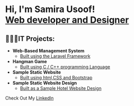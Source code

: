 <h1>Hi, I'm Samira Usoof! <br/><a href="https://github.com/2022Samira">Web developer and Designer</a></h1>

<h2>👩🏻‍💻IT Projects:</h2>

- <b>Web-Based Management System</b>
  - [Built using the Laravel Framework](https://github.com/)
- <b>Hangman Game</b>
  - [Built using C / C++ programming Language](https://github.com/2022Samira/hangmanGame)
- <b>Sample Static Website</b>
  - [Built using html,CSS,and Bootstrap](https://2022samira.github.io/2022Samira-Sample-Website-Using-CSS-Bootstrap-HTML/)
- <b>Sample Static Website Design</b>
  - [Built as a Sample Hotel Website Design](https://www.canva.com/design/DAFTp5wc3QM/fCn-ifhVpudwmXm25JAr0g/view?website#4:stay)

Check Out My <a href="https://www.linkedin.com/in/samira-usoof-477623167/">LinkedIn </a>







